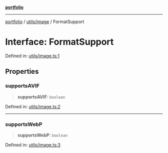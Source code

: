 [**portfolio**](../../../README.md)

***

[portfolio](../../../modules.md) / [utils/image](../README.md) / FormatSupport

# Interface: FormatSupport

Defined in: [utils/image.ts:1](https://github.com/tnorlund/Portfolio/blob/9c3b6b445df61d0f11eac4aa1a6221384f96b729/portfolio/utils/image.ts#L1)

## Properties

### supportsAVIF

> **supportsAVIF**: `boolean`

Defined in: [utils/image.ts:2](https://github.com/tnorlund/Portfolio/blob/9c3b6b445df61d0f11eac4aa1a6221384f96b729/portfolio/utils/image.ts#L2)

***

### supportsWebP

> **supportsWebP**: `boolean`

Defined in: [utils/image.ts:3](https://github.com/tnorlund/Portfolio/blob/9c3b6b445df61d0f11eac4aa1a6221384f96b729/portfolio/utils/image.ts#L3)
